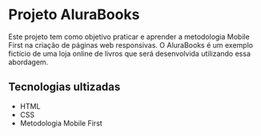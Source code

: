 # Projeto AluraBooks
Este projeto tem como objetivo praticar e aprender a metodologia Mobile First na criação de páginas web responsivas. 
O AluraBooks é um exemplo fictício de uma loja online de livros que será desenvolvida utilizando essa abordagem.

## Tecnologias ultizadas

- HTML
- CSS
- Metodologia Mobile First
